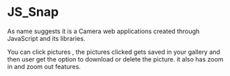 # JS_Snap
As name suggests it is a Camera web applications created through JavaScript and its libraries.

You can click pictures , the pictures clicked gets saved in your gallery and then user get the option to download or delete the picture.
it also has zoom in and zoom out features.
